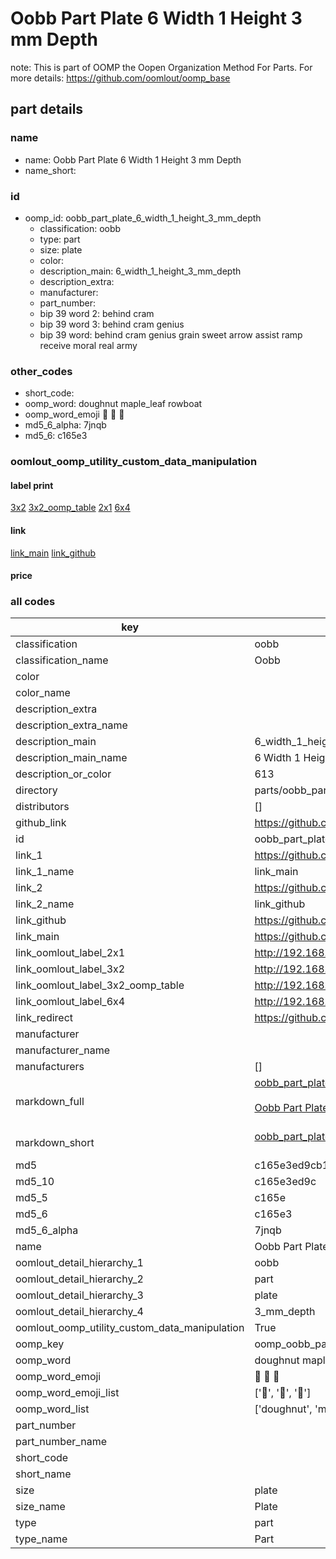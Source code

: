 # Oobb Part Plate 6 Width 1 Height 3 mm Depth  

note: This is part of OOMP the Oopen Organization Method For Parts. For more details: https://github.com/oomlout/oomp_base

##  part details
  







### name
* name: Oobb Part Plate 6 Width 1 Height 3 mm Depth
* name_short: 
### id
* oomp_id: oobb_part_plate_6_width_1_height_3_mm_depth
  * classification: oobb
  * type: part
  * size: plate
  * color: 
  * description_main: 6_width_1_height_3_mm_depth
  * description_extra: 
  * manufacturer: 
  * part_number: 
  * bip 39 word 2: behind cram
  * bip 39 word 3: behind cram genius
  * bip 39 word: behind cram genius grain sweet arrow assist ramp receive moral real army

### other_codes
* short_code: 
* oomp_word: doughnut maple_leaf rowboat
* oomp_word_emoji :doughnut: :maple_leaf: :rowboat:
* md5_6_alpha: 7jnqb
* md5_6: c165e3






### oomlout_oomp_utility_custom_data_manipulation
#### label print
[3x2](http://192.168.1.245:1112/?label=oomp%207jnqb)
[3x2_oomp_table](http://192.168.1.108:1112/?label=oomp%207jnqb)
[2x1](http://192.168.1.242:1112/?label=oomp%207jnqb)
[6x4](http://192.168.1.55:1112/?label=oomp%207jnqb)    

#### link

[link_main](https://github.com/oomlout/oomlout_oomp_version_1_messy/tree/main/parts/oobb_part_plate_6_width_1_height_3_mm_depth) [link_github](https://github.com/oomlout/oomlout_oomp_version_1_messy/tree/main/parts/oobb_part_plate_6_width_1_height_3_mm_depth)                             

#### price







### all codes 
| key | value |  
| --- | --- |  
| classification | oobb |  
| classification_name | Oobb |  
| color |  |  
| color_name |  |  
| description_extra |  |  
| description_extra_name |  |  
| description_main | 6_width_1_height_3_mm_depth |  
| description_main_name | 6 Width 1 Height 3 mm Depth |  
| description_or_color | 613 |  
| directory | parts/oobb_part_plate_6_width_1_height_3_mm_depth |  
| distributors | [] |  
| github_link | https://github.com/oomlout/oomlout_oomp_part_src/tree/main/parts/oobb_part_plate_6_width_1_height_3_mm_depth |  
| id | oobb_part_plate_6_width_1_height_3_mm_depth |  
| link_1 | https://github.com/oomlout/oomlout_oomp_version_1_messy/tree/main/parts/oobb_part_plate_6_width_1_height_3_mm_depth |  
| link_1_name | link_main |  
| link_2 | https://github.com/oomlout/oomlout_oomp_version_1_messy/tree/main/parts/oobb_part_plate_6_width_1_height_3_mm_depth |  
| link_2_name | link_github |  
| link_github | https://github.com/oomlout/oomlout_oomp_version_1_messy/tree/main/parts/oobb_part_plate_6_width_1_height_3_mm_depth |  
| link_main | https://github.com/oomlout/oomlout_oomp_version_1_messy/tree/main/parts/oobb_part_plate_6_width_1_height_3_mm_depth |  
| link_oomlout_label_2x1 | http://192.168.1.242:1112/?label=oomp%207jnqb |  
| link_oomlout_label_3x2 | http://192.168.1.245:1112/?label=oomp%207jnqb |  
| link_oomlout_label_3x2_oomp_table | http://192.168.1.108:1112/?label=oomp%207jnqb |  
| link_oomlout_label_6x4 | http://192.168.1.55:1112/?label=oomp%207jnqb |  
| link_redirect | https://github.com/oomlout/oomlout_oomp_version_1_messy/tree/main/parts/oobb_part_plate_6_width_1_height_3_mm_depth |  
| manufacturer |  |  
| manufacturer_name |  |  
| manufacturers | [] |  
| markdown_full | [oobb_part_plate_6_width_1_height_3_mm_depth](none)<br>[](none)<br>[Oobb Part Plate 6 Width 1 Height 3 Mm Depth](none)<br><br> |  
| markdown_short | [oobb_part_plate_6_width_1_height_3_mm_depth](none)<br><br> |  
| md5 | c165e3ed9cb161b832edd658c1cc88a4 |  
| md5_10 | c165e3ed9c |  
| md5_5 | c165e |  
| md5_6 | c165e3 |  
| md5_6_alpha | 7jnqb |  
| name | Oobb Part Plate 6 Width 1 Height 3 mm Depth |  
| oomlout_detail_hierarchy_1 | oobb |  
| oomlout_detail_hierarchy_2 | part |  
| oomlout_detail_hierarchy_3 | plate |  
| oomlout_detail_hierarchy_4 | 3_mm_depth |  
| oomlout_oomp_utility_custom_data_manipulation | True |  
| oomp_key | oomp_oobb_part_plate_6_width_1_height_3_mm_depth |  
| oomp_word | doughnut maple_leaf rowboat |  
| oomp_word_emoji | :doughnut: :maple_leaf: :rowboat: |  
| oomp_word_emoji_list | [':doughnut:', ':maple_leaf:', ':rowboat:'] |  
| oomp_word_list | ['doughnut', 'maple_leaf', 'rowboat'] |  
| part_number |  |  
| part_number_name |  |  
| short_code |  |  
| short_name |  |  
| size | plate |  
| size_name | Plate |  
| type | part |  
| type_name | Part |  
